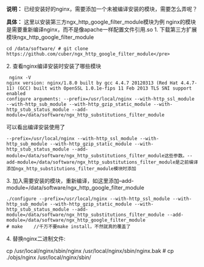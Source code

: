 
**说明：**
已经安装好的nginx，需要添加一个未被编译安装的模块，需要怎么弄呢？

**具体：**
这里以安装第三方ngx_http_google_filter_module模块为例
nginx的模块是需要重新编译nginx，而不是像apache一样配置文件引用.so
1\. 下载第三方扩展模块ngx_http_google_filter_module

``` 
cd /data/software/ # git clone https://github.com/cuber/ngx_http_google_filter_module</pre>
```
2\. 查看nginx编译安装时安装了哪些模块
```
 nginx -V 
nginx version: nginx/1.8.0 built by gcc 4.4.7 20120313 (Red Hat 4.4.7-11) (GCC) built with OpenSSL 1.0.1e-fips 11 Feb 2013 TLS SNI support enabled
configure arguments: --prefix=/usr/local/nginx --with-http_ssl_module --with-http_sub_module --with-http_gzip_static_module --with-http_stub_status_module --add-module=/data/software/ngx_http_substitutions_filter_module
```
可以看出编译安装使用了
```
--prefix=/usr/local/nginx --with-http_ssl_module --with-http_sub_module --with-http_gzip_static_module --with-http_stub_status_module --add-module=/data/software/ngx_http_substitutions_filter_module这些参数。--add-module=/data/software/ngx_http_substitutions_filter_module是之前编译添加ngx_http_substitutions_filter_module模块时添加
```
3\. 加入需要安装的模块，重新编译，如这里添加–add-module=/data/software/ngx_http_google_filter_module

```
./configure --prefix=/usr/local/nginx --with-http_ssl_module --with-http_sub_module --with-http_gzip_static_module --with-http_stub_status_module --add-module=/data/software/ngx_http_substitutions_filter_module --add-module=/data/software/ngx_http_google_filter_module 
# make    //千万不要make install，不然就真的覆盖了
```

4\. 替换nginx二进制文件:

 cp /usr/local/nginx/sbin/nginx /usr/local/nginx/sbin/nginx.bak # cp ./objs/nginx /usr/local/nginx/sbin/
